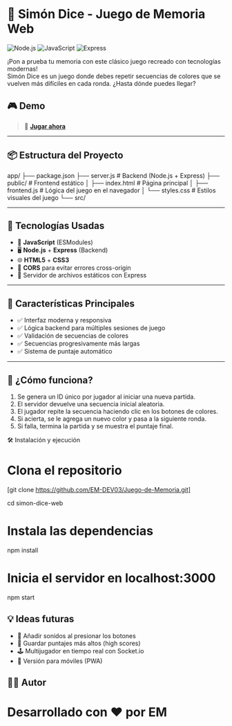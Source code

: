 # 🧠 Simón Dice - Juego de Memoria Web
![Node.js](https://img.shields.io/badge/Node.js-v18.x-green?logo=node.js&logoColor=white)
![JavaScript](https://img.shields.io/badge/JavaScript-ES6-yellow?logo=javascript&logoColor=black)
![Express](https://img.shields.io/badge/Express.js-4.x-lightgrey?logo=express&logoColor=black)

¡Pon a prueba tu memoria con este clásico juego recreado con tecnologías modernas!  
Simón Dice es un juego donde debes repetir secuencias de colores que se vuelven más difíciles en cada ronda. ¿Hasta dónde puedes llegar?

## 🎮 Demo

> 🚀 **[Jugar ahora](https://juego-de-memoria-kfkk.onrender.com/)**  

---

## 📦 Estructura del Proyecto

app/
├── package.json
├── server.js # Backend (Node.js + Express)
├── public/ # Frontend estático
│ ├── index.html # Página principal
│ ├── frontend.js # Lógica del juego en el navegador
│ └── styles.css # Estilos visuales del juego
└── src/

---

## 🚀 Tecnologías Usadas

- 🔧 **JavaScript** (ESModules)
- 🖥️ **Node.js** + **Express** (Backend)
- 🌐 **HTML5** + **CSS3**
- 🔄 **CORS** para evitar errores cross-origin
- 📁 Servidor de archivos estáticos con Express

---

## 📌 Características Principales

- ✅ Interfaz moderna y responsiva
- ✅ Lógica backend para múltiples sesiones de juego
- ✅ Validación de secuencias de colores
- ✅ Secuencias progresivamente más largas
- ✅ Sistema de puntaje automático

---

## 🧠 ¿Cómo funciona?

1. Se genera un ID único por jugador al iniciar una nueva partida.
2. El servidor devuelve una secuencia inicial aleatoria.
3. El jugador repite la secuencia haciendo clic en los botones de colores.
4. Si acierta, se le agrega un nuevo color y pasa a la siguiente ronda.
5. Si falla, termina la partida y se muestra el puntaje final.

🛠️ Instalación y ejecución
# Clona el repositorio
[git clone https://github.com/EM-DEV03/Juego-de-Memoria.git]

cd simon-dice-web

# Instala las dependencias
npm install

# Inicia el servidor en localhost:3000
npm start

## 💡 Ideas futuras
- 🎵 Añadir sonidos al presionar los botones
- 💾 Guardar puntajes más altos (high scores)
- 🕹️ Multijugador en tiempo real con Socket.io
- 📱 Versión para móviles (PWA)

## 👨‍💻 Autor
# Desarrollado con ❤️ por EM
